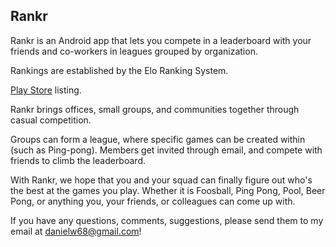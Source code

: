 ## Rankr
Rankr is an Android app that lets you compete in a leaderboard with your friends and co-workers in leagues grouped by organization.

Rankings are established by the Elo Ranking System. 

[Play Store](https://play.google.com/store/apps/details?id=ca.danielw.rankr&hl=en) listing.

Rankr brings offices, small groups, and communities together through casual 
competition. 

Groups can form a league, where specific games can be created within (such as Ping-pong). Members get invited through email, and compete with friends to climb the leaderboard.

With Rankr, we hope that you and your squad can finally figure out who's the best at the games you play. Whether it is Foosball, Ping Pong, Pool, Beer Pong, or anything you, your friends, or colleagues can come up with.

If you have any questions, comments, suggestions, please send them to my email at <danielw68@gmail.com>!